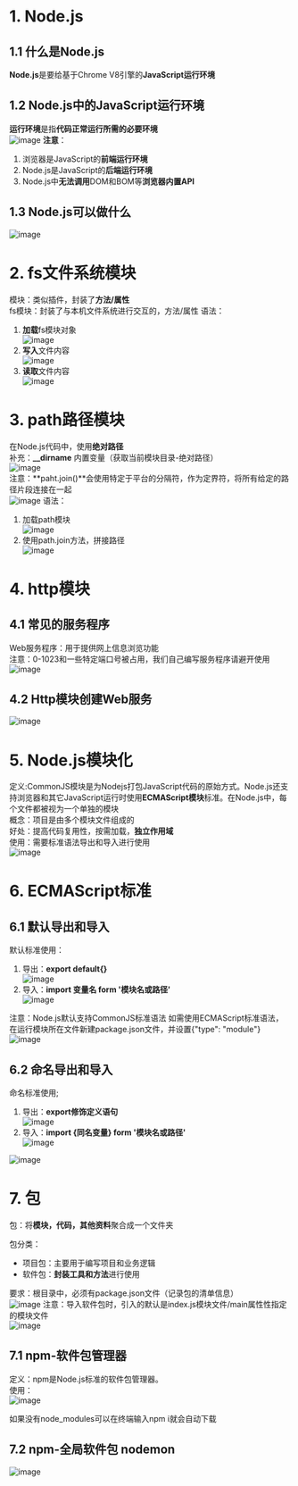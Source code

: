 # 1. Node.js
## 1.1 什么是Node.js
**Node.js**是要给基于Chrome V8引擎的**JavaScript运行环境**  

## 1.2 Node.js中的JavaScript运行环境
**运行环境**是指**代码正常运行所需的必要环境**  
![image](https://github.com/Happy-jianghui/Frontend-Learning/assets/98568967/b7ad9ce2-1f88-47ee-9a8b-20ab0ed26ddd)
**注意**：  
 1. 浏览器是JavaScript的**前端运行环境**
 2. Node.js是JavaScript的**后端运行环境**
 3. Node.js中**无法调用**DOM和BOM等**浏览器内置API**

## 1.3 Node.js可以做什么
![image](https://github.com/Happy-jianghui/Frontend-Learning/assets/98568967/37aa3cbe-af61-46db-a00e-a889a5241579)



# 2. fs文件系统模块
模块：类似插件，封装了**方法/属性**  
fs模块：封装了与本机文件系统进行交互的，方法/属性
语法：
1. **加载**fs模块对象  
![image](https://github.com/Happy-jianghui/Frontend-Learning/assets/98568967/1803fd3a-664c-4291-844e-c9e90c378fb8)
2. **写入**文件内容  
![image](https://github.com/Happy-jianghui/Frontend-Learning/assets/98568967/39da0696-0c67-44b4-b4db-6f1c8297c5d1)
3. **读取**文件内容  
![image](https://github.com/Happy-jianghui/Frontend-Learning/assets/98568967/22d908c2-abb1-485a-b248-11319229117d)



# 3. path路径模块
在Node.js代码中，使用**绝对路径**  
补充：**__dirname** 内置变量（获取当前模块目录-绝对路径）  
![image](https://github.com/Happy-jianghui/Frontend-Learning/assets/98568967/a577b977-c00b-4ae7-8cf6-161675ce0273)  
注意：**paht.join()**会使用特定于平台的分隔符，作为定界符，将所有给定的路径片段连接在一起  
![image](https://github.com/Happy-jianghui/Frontend-Learning/assets/98568967/dea4e89a-9a18-405b-b12b-7644707570f1)
语法：  
1. 加载path模块  
![image](https://github.com/Happy-jianghui/Frontend-Learning/assets/98568967/38e0a2e5-8de6-4c75-83d2-3117f28c533a)
2. 使用path.join方法，拼接路径  
![image](https://github.com/Happy-jianghui/Frontend-Learning/assets/98568967/438d1fac-55f8-4d94-8475-83a1ab43308f)








# 4. http模块
## 4.1 常见的服务程序
Web服务程序：用于提供网上信息浏览功能  
注意：0-1023和一些特定端口号被占用，我们自己编写服务程序请避开使用  
![image](https://github.com/Happy-jianghui/Frontend-Learning/assets/98568967/0832cdb1-8848-4dd6-880e-debe2cf1bd38)


## 4.2 Http模块创建Web服务  
![image](https://github.com/Happy-jianghui/Frontend-Learning/assets/98568967/b3e59403-ab04-461f-9566-c1e9f9cf28f3)


# 5. Node.js模块化  
定义:CommonJS模块是为Nodejs打包JavaScript代码的原始方式。Node.js还支持浏览器和其它JavaScript运行时使用**ECMAScript模块**标准。在Node.js中，每个文件都被视为一个单独的模块  
概念：项目是由多个模块文件组成的  
好处：提高代码复用性，按需加载，**独立作用域**  
使用：需要标准语法导出和导入进行使用  
![image](https://github.com/Happy-jianghui/Frontend-Learning/assets/98568967/ad4f5f23-a21c-4202-884e-09f9fefc55b2)



# 6. ECMAScript标准
## 6.1 默认导出和导入
默认标准使用：  
1. 导出：**export default{}**  
![image](https://github.com/Happy-jianghui/Frontend-Learning/assets/98568967/cac14480-6533-4775-842d-58053b9ce26e)
2. 导入：**import 变量名 form '模块名或路径'**  
![image](https://github.com/Happy-jianghui/Frontend-Learning/assets/98568967/ff984128-231e-490a-b123-32255393f24d)

注意：Node.js默认支持CommonJS标准语法
如需使用ECMAScript标准语法，在运行模块所在文件新建package.json文件，并设置{"type": "module"}  
![image](https://github.com/Happy-jianghui/Frontend-Learning/assets/98568967/284f0576-1f85-45a6-843f-c8a2e7a82750)


## 6.2 命名导出和导入
命名标准使用;  
1. 导出：**export修饰定义语句**  
![image](https://github.com/Happy-jianghui/Frontend-Learning/assets/98568967/b038f2cb-2742-4f6e-a4c1-a1b88a75bce8)
2. 导入：**import {同名变量} form '模块名或路径'**  
![image](https://github.com/Happy-jianghui/Frontend-Learning/assets/98568967/f3ce36f2-29d7-49f4-99b3-ee9d0143bd35)

![image](https://github.com/Happy-jianghui/Frontend-Learning/assets/98568967/9fe4fe79-7301-4552-82b2-c076dfb475c8)


# 7. 包
包：将**模块，代码，其他资料**聚合成一个文件夹  

包分类：  
 - 项目包：主要用于编写项目和业务逻辑   
 - 软件包：**封装工具和方法**进行使用

要求：根目录中，必须有package.json文件（记录包的清单信息）  
![image](https://github.com/Happy-jianghui/Frontend-Learning/assets/98568967/4f90bb5b-c0fc-43ad-a158-2a0a09643355)
注意：导入软件包时，引入的默认是index.js模块文件/main属性性指定的模块文件  
![image](https://github.com/Happy-jianghui/Frontend-Learning/assets/98568967/0106f674-80af-47fe-bab8-8ed73eea86e4)


## 7.1 npm-软件包管理器
定义：npm是Node.js标准的软件包管理器。  
使用：  
![image](https://github.com/Happy-jianghui/Frontend-Learning/assets/98568967/f3ad264d-6de5-474d-afe5-1f155f64e9f0)

如果没有node_modules可以在终端输入npm i就会自动下载  

## 7.2 npm-全局软件包 nodemon
![image](https://github.com/Happy-jianghui/Frontend-Learning/assets/98568967/b914709f-342b-4873-9ea4-b79cadfa6c22)


















